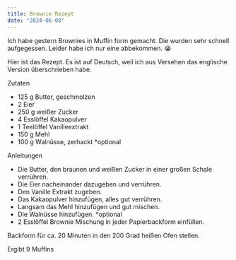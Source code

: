 ```yaml
---
title: Brownie Rezept
date: "2024-06-08"
---
```


Ich habe gestern Brownies in Muffin form gemacht. Die wurden sehr schnell aufgegessen. Leider habe ich nur eine abbekommen. 😭 

Hier ist das Rezept. Es ist auf Deutsch, weil ich aus Versehen das englische Version überschrieben habe.

Zutaten

* 125 g Butter, geschmolzen
* 2 Eier
* 250 g weißer Zucker
* 4 Esslöffel Kakaopulver
* 1 Teelöffel Vanilleextrakt
* 150 g Mehl
* 100 g Walnüsse, zerhackt *optional

Anleitungen

* Die Butter, den braunen und weißen Zucker in einer großen Schale verrühren.
* Die Eier nacheinander dazugeben und verrühren.
* Den Vanille Extrakt zugeben.
* Das Kakaopulver hinzufügen, alles gut verrühren.
* Langsam das Mehl hinzufügen und gut mischen.
* Die Walnüsse hinzufügen. *optional
* 2 Esslöffel Brownie Mischung in jeder Papierbackform einfüllen.

Backform für ca. 20 Minuten in den 200 Grad heißen Ofen stellen.

Ergibt 9 Muffins
